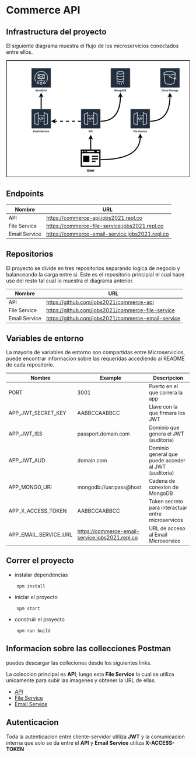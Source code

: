 # Commerce API
## Infrastructura del proyecto
El siguiente diagrama muestra el flujo de los microservicios conectados entre ellos.

![Alt text](docs/infrastructure.png?raw=true "Infrastructura de Microservicios")

## Endpoints
| Nombre | URL |
| --- | --- |
| API | https://commerce-api.jobs2021.repl.co |
| File Service | https://commerce-file-service.jobs2021.repl.co |
| Email Service | https://commerce-email-service.jobs2021.repl.co |

## Repositorios
El proyecto se divide en tres repositorios separando logica de negocio y balanceando la carga entre si. Este es el repositorio principial el cual hace uso del resto tal cual lo muestra el diagrama anterior.

| Nombre | URL |
| --- | --- |
| API | https://github.com/jobs2021/commerce-api |
| File Service | https://github.com/jobs2021/commerce-file-service |
| Email Service | https://github.com/jobs2021/commerce-email-service |

## Variables de entorno
La mayoria de variables de entorno son compartidas entre Microservicios, puede encontrar informacion sobre las requeridas accediendo al README de cada repositorio.

| Nombre | Example | Descripcion |
| --- | --- | --- |
| PORT | 3001 | Puerto en el que correra la app
| APP_JWT_SECRET_KEY | AABBCCAABBCC | Llave con la que firmara los JWT |
| APP_JWT_ISS | passport.domain.com | Dominio que genera el JWT (auditoria)|
| APP_JWT_AUD | domain.com | Dominio general que puede acceder al JWT  (auditoria)|
| APP_MONGO_URI | mongodb://usr:pass@host | Cadena de conexion de MongoDB|
| APP_X_ACCESS_TOKEN | AABBCCAABBCC | Token secreto para interactuar entre microservicos |
| APP_EMAIL_SERVICE_URL | https://commerce-email-service.jobs2021.repl.co | URL de acceso al Email Microservice |

## Correr el proyecto

- instalar dependencias
```
    npm install
```

- iniciar el proyecto
```
    npm start
```

- construir el proyecto
```
    npm run build
```

## Informacion sobre las collecciones Postman
puedes descargar las colleciones desde los siguientes links.

La coleccion principal es **API**, luego esta **File Service** la cual se utiliza unicamente para subir las imagenes y obtener la URL de ellas.

- [ API ](docs/postman_collections/commerce_api.postman_collection.json)
- [ File Service ](docs/postman_collections/file_service_api.postman_collection.json)
- [ Email Service ](docs/postman_collections/email_service_api.postman_collection.json)

## Autenticacion
Toda la autenticacion entre cliente-servidor utiliza **JWT** y la comunicacion interna que solo se da entre el **API** y **Email Service** utiliza **X-ACCESS-TOKEN**